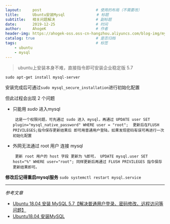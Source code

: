 ```yaml
---
layout:     post                        # 使用的布局（不需要改）
title:      Ubuntu安装Mysql              # 标题
subtitle:   相关问题解决                  # 副标题
date:       2019-12-25                  # 时间
author:     AhogeK                      # 作者
header-img: https://ahogek-oss.oss-cn-hangzhou.aliyuncs.com/blog-img/mysql-logo.svg     # 这篇文章标题背景图片
catalog: true                           # 是否归档
tags:                                   # 标签
    - ubuntu
    - mysql
---
```

> ubuntu上安装本身不难，直接指令即可安装企业稳定版 5.7

``sudo apt-get install mysql-server``

安装完成后可通过`sudo mysql_secure_installation`进行初始化配置

但此过程会出现 2 个问题
 * 只能用 *sudo* 进入mysql

        这是一个权限问题，可先通过 sudo 进入 mysql，再通过 UPDATE user SET plugin="mysql_native_password" WHERE user = "root";  更新后在FLUSH PRIVILEGES;指令保存更新结果后 即可用普通用户登陆，如果发现密码有误可再进行一次初始化配置

 * 外网无法通过 root 用户 连接 mysql

        更新 root 用户的 host 字段 更新为 %即可， UPDATE mysql.user SET host="%" WHERE user="root"; 同样更新后再通过 FLUSH PRIVILEGES 指令保存更新结果即可。

**修改后记得重启mysql服务**
``sudo systemctl restart mysql.service``

<hr>

*参考文章*

* [Ubuntu 18.04 安装 MySQL 5.7【解决普通用户登录、密码修改、远程访问等问题】](https://blog.csdn.net/gulang03/article/details/82790821)
* [Ubuntu18.04 安装MySQL](https://blog.csdn.net/weixx3/article/details/80782479)